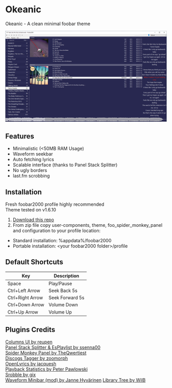 # Okeanic

Okeanic - A clean minimal foobar theme

![Screenshot](screenshots/okeanic.png)

## Features

- Minimalistic (<50MB RAM Usage)
- Waveform seekbar
- Auto fetching lyrics
- Scalable interface (thanks to Panel Stack Splitter)
- No ugly borders
- last.fm scrobbing

## Installation

Fresh foobar2000 profile highly recommended\
Theme tested on v1.6.10

1. [Download this repo](https://github.com/D221/Okeanic/zipball/main)
2. From zip file copy user-components, theme, foo_spider_monkey_panel and configuration to your profile location:

- Standard installation: %appdata%/foobar2000
- Portable installation: \<your foobar2000 folder>/profile

## Default Shortcuts

|Key|Description|
|-|-|
|Space|Play/Pause |
|Ctrl+Left Arrow|Seek Back 5s|
|Ctrl+Right Arrow|Seek Forward 5s|
|Ctrl+Down Arrow|Volume Down|
|Ctrl+Up Arrow|Volume Up|

## Plugins Credits

[Columns UI by reupen](https://github.com/reupen/columns_ui)\
[Panel Stack Splitter & EsPlaylist by ssenna00](https://foo2k.chottu.net/)\
[Spider Monkey Panel by TheQwertiest](https://github.com/TheQwertiest/foo_spider_monkey_panel)\
[Discogs Tagger by zoomorph](https://bitbucket.org/zoomorph/foo_discogs)\
[OpenLyrics by jacquesh](https://github.com/jacquesh/foo_openlyrics)\
[Playback Statistics by Peter Pawlowski](https://www.foobar2000.org/components/view/foo_playcount)\
[Srobble by gix](https://github.com/gix/foo_scrobble)\
[Waveform Minibar (mod) by Janne Hyvärinen](https://foobar.hyv.fi/?view=foo_wave_minibar_mod)
[Library Tree by WilB](https://hydrogenaud.io/index.php?topic=110938.msg1001096#msg1001096)
